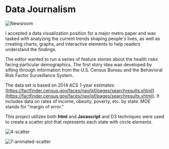 # Data Journalism

![Newsroom](https://media.giphy.com/media/v2xIous7mnEYg/giphy.gif)

I accepted a data visualization position for a major metro paper and was tasked with analyzing the current trends shaping people's lives, as well as creating charts, graphs, and interactive elements to help readers understand the findings.

The editor wanted to run a series of feature stories about the health risks facing particular demographics. The first story idea was developed by sifting through information from the U.S. Census Bureau and the Behavioral Risk Factor Surveillance System.

The data set is based on 2014 ACS 1-year estimates: [https://factfinder.census.gov/faces/nav/jsf/pages/searchresults.xhtml](https://factfinder.census.gov/faces/nav/jsf/pages/searchresults.xhtml). It includes data on rates of income, obesity, poverty, etc. by state. MOE stands for "margin of error."

This project utilizes both **html** and **Javascript** and D3 techniques were used to create a scatter plot that represents each state with circle elements.

![4-scatter](Images/4-scatter.jpg)

 ![7-animated-scatter](Images/7-animated-scatter.gif)


